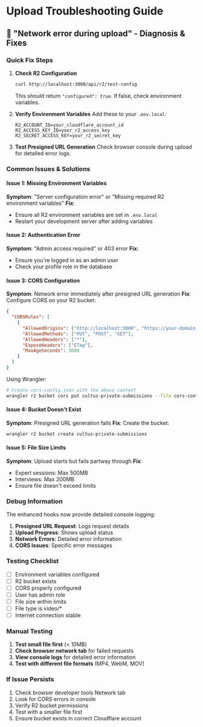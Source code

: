 # Upload Troubleshooting Guide

## 🚨 "Network error during upload" - Diagnosis & Fixes

### Quick Fix Steps

1. **Check R2 Configuration**
   ```bash
   curl http://localhost:3000/api/r2/test-config
   ```
   This should return `"configured": true`. If false, check environment variables.

2. **Verify Environment Variables**
   Add these to your `.env.local`:
   ```env
   R2_ACCOUNT_ID=your_cloudflare_account_id
   R2_ACCESS_KEY_ID=your_r2_access_key
   R2_SECRET_ACCESS_KEY=your_r2_secret_key
   ```

3. **Test Presigned URL Generation**
   Check browser console during upload for detailed error logs.

### Common Issues & Solutions

#### Issue 1: Missing Environment Variables
**Symptom**: "Server configuration error" or "Missing required R2 environment variables"
**Fix**: 
- Ensure all R2 environment variables are set in `.env.local`
- Restart your development server after adding variables

#### Issue 2: Authentication Error
**Symptom**: "Admin access required" or 403 error
**Fix**: 
- Ensure you're logged in as an admin user
- Check your profile role in the database

#### Issue 3: CORS Configuration
**Symptom**: Network error immediately after presigned URL generation
**Fix**: Configure CORS on your R2 bucket:

```json
{
  "CORSRules": [
    {
      "AllowedOrigins": ["http://localhost:3000", "https://your-domain.com"],
      "AllowedMethods": ["PUT", "POST", "GET"],
      "AllowedHeaders": ["*"],
      "ExposeHeaders": ["ETag"],
      "MaxAgeSeconds": 3600
    }
  ]
}
```

Using Wrangler:
```bash
# Create cors-config.json with the above content
wrangler r2 bucket cors put cultus-private-submissions --file cors-config.json
```

#### Issue 4: Bucket Doesn't Exist
**Symptom**: Presigned URL generation fails
**Fix**: Create the bucket:
```bash
wrangler r2 bucket create cultus-private-submissions
```

#### Issue 5: File Size Limits
**Symptom**: Upload starts but fails partway through
**Fix**: 
- Expert sessions: Max 500MB
- Interviews: Max 200MB
- Ensure file doesn't exceed limits

### Debug Information

The enhanced hooks now provide detailed console logging:

1. **Presigned URL Request**: Logs request details
2. **Upload Progress**: Shows upload status
3. **Network Errors**: Detailed error information
4. **CORS Issues**: Specific error messages

### Testing Checklist

- [ ] Environment variables configured
- [ ] R2 bucket exists
- [ ] CORS properly configured
- [ ] User has admin role
- [ ] File size within limits
- [ ] File type is video/*
- [ ] Internet connection stable

### Manual Testing

1. **Test small file first** (< 10MB)
2. **Check browser network tab** for failed requests
3. **View console logs** for detailed error information
4. **Test with different file formats** (MP4, WebM, MOV)

### If Issue Persists

1. Check browser developer tools Network tab
2. Look for CORS errors in console
3. Verify R2 bucket permissions
4. Test with a smaller file first
5. Ensure bucket exists in correct Cloudflare account 